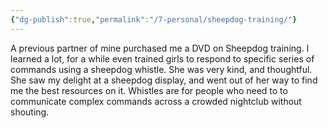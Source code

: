 ```yaml
---
{"dg-publish":true,"permalink":"/7-personal/sheepdog-training/"}
---
```



A previous partner of mine purchased me a DVD on Sheepdog training. I learned a lot, for a while even trained girls to respond to specific series of commands using a sheepdog whistle. She was very kind, and thoughtful. She saw my delight at a sheepdog display, and went out of her way to find me the best resources on it. Whistles are for people who need to to communicate complex commands across a crowded nightclub without shouting.
